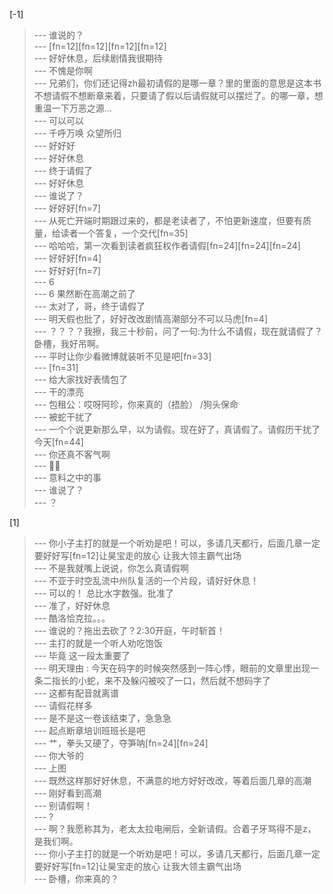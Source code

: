 
[-1] 
>--- 谁说的？<br>
>--- [fn=12][fn=12][fn=12][fn=12]<br>
>--- 好好休息，后续剧情我很期待<br>
>--- 不愧是你啊<br>
>--- 兄弟们，你们还记得zh最初请假的是哪一章？里的里面的意思是这本书不想请假不想断章来着，只要请了假以后请假就可以摆烂了。的哪一章，想重温一下万恶之源…<br>
>--- 可以可以<br>
>--- 千呼万唤 众望所归<br>
>--- 好好好<br>
>--- 好好休息<br>
>--- 终于请假了<br>
>--- 好好休息<br>
>--- 谁说了？<br>
>--- 好好好[fn=7]<br>
>--- 从死亡开端时期跟过来的，都是老读者了，不怕更新速度，但要有质量，给读者一个答复，一个交代[fn=35]<br>
>--- 哈哈哈，第一次看到读者疯狂权作者请假[fn=24][fn=24][fn=24]<br>
>--- 好好好[fn=4]<br>
>--- 好好好[fn=7]<br>
>--- 6<br>
>--- 6   果然断在高潮之前了<br>
>--- 太对了，哥，终于请假了<br>
>--- 明天假也批了，好好改改剧情高潮部分不可以马虎[fn=4]<br>
>--- ？？？？我擦，我三十秒前，问了一句:为什么不请假，现在就请假了？卧槽，我好吊啊。<br>
>--- 平时让你少看微博就装听不见是吧[fn=33]<br>
>--- [fn=31]<br>
>--- 给大家找好表情包了<br>
>--- 干的漂亮<br>
>--- 包租公：哎呀阿珍，你来真的（捂脸）    /狗头保命<br>
>--- 被蛇干扰了<br>
>--- 一个个说更新那么早，以为请假。现在好了，真请假了。请假历干扰了今天[fn=44]<br>
>--- 你还真不客气啊<br>
>--- 👿👿<br>
>--- 意料之中的事<br>
>--- 谁说了？<br>
>--- ？<br>

[1] 
>--- 你小子主打的就是一个听劝是吧！可以，多请几天都行，后面几章一定要好好写[fn=12]让昊宝走的放心 让我大领主霸气出场<br>
>--- 不是我就嘴上说说，你怎么真请假啊<br>
>--- 不亚于时空乱流中州队复活的一个片段，请好好休息！<br>
>--- 可以的！ 总比水字数强。批准了<br>
>--- 准了，好好休息<br>
>--- 酷洛恰克拉。。。<br>
>--- 谁说的？拖出去砍了？2:30开庭，午时斩首！<br>
>--- 主打的就是一个听人劝吃饱饭<br>
>--- 毕竟 这一段太重要了<br>
>--- 明天理由 : 今天在码字的时候突然感到一阵心悸，眼前的文章里出现一条二指长的小蛇，来不及躲闪被咬了一口，然后就不想码字了<br>
>--- 这都有配音就离谱<br>
>--- 请假花样多<br>
>--- 是不是这一卷该结束了，急急急<br>
>--- 起点断章培训班班长是吧<br>
>--- 艹，拳头又硬了，夺笋呐[fn=24][fn=24]<br>
>--- 你大爷的<br>
>--- 上图<br>
>--- 既然这样那好好休息，不满意的地方好好改改，等着后面几章的高潮<br>
>--- 刚好看到高潮<br>
>--- 别请假啊！<br>
>--- ?<br>
>--- 啊？我愿称其为，老太太拉电闸后，全新请假。合着子牙骂得不是z，是我们啊。<br>
>--- 你小子主打的就是一个听劝是吧！可以，多请几天都行，后面几章一定要好好写[fn=12]让昊宝走的放心 让我大领主霸气出场<br>
>--- 卧槽，你来真的？<br>
